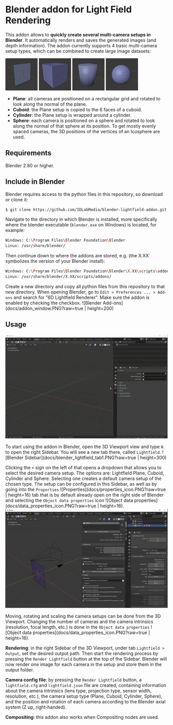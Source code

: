 # Blender addon for Light Field Rendering

This addon allows to **quickly create several multi-camera setups in Blender**. It automatically renders and saves the generated images (and depth information). The addon currently supports 4 basic multi-camera setup types, which can be combined to create large image datasets:

<p float="left">
  <img src="/docs/Plane.PNG" width="100" />
  <img src="/docs/Cuboid.PNG" width="100" />
  <img src="/docs/Cylinder.PNG" width="100" />
  <img src="/docs/Sphere.PNG" width="100" />
</p>

- **Plane**: all cameras are positioned on a rectangular grid and rotated to look along the normal of the plane.
- **Cuboid**: the Plane setup is copied to the 6 faces of a cuboid.
- **Cylinder**: the Plane setup is wrapped around a cylinder.
- **Sphere**: each camera is positioned on a sphere and rotated to look along the normal of that sphere at its position. To get mostly evenly spaced cameras, the 3D positions of the vertices of an Icosphere are used.

## Requirements
Blender 2.80 or higher.

## Include in Blender
Blender requires access to the python files in this repository, so download or clone it:
```sh
$ git clone https://github.com/IDLabMedia/blender-lightfield-addon.git
```

Navigate to the directory in which Blender is installed, more specifically where the blender executable (`blender.exe` on Windows) is located, for example:
```sh
Windows: C:\Program Files\Blender Foundation\Blender
Linux: /usr/share/blender/
```
Then continue down to where the addons are stored, e.g. (the X.XX` symbolizes the version of your Blender install):
```sh
Windows: C:\Program Files\Blender Foundation\Blender\X.XX\scripts\addons
Linux: /usr/share/blender/X.XX/scripts/addons/
```
Create a new directory and copy all python files from this repository to that new directory. When opening Blender, go to `Edit > Preferences ... > Add-ons` and search for "6D Lightfield Renderer". Make sure the addon is enabled by checking the checkbox.
![Blender Add-ons](docs/addon_window.PNG?raw=true | height=200)

## Usage
![Blender Sidebar](docs/settings.gif?raw=true)

To start using the addon in Blender, open the 3D Viewport view and type `N` to open the right Sidebar. You will see a new tab there, called `Lightfield`. 
![Blender Sidebar](docs/blender_lightfield_tab1.PNG?raw=true | height=300)

Clicking the `+` sign on the left of that opens a dropdown that allows you to select the desired camera setup. The options are: Lightfield Plane, Cuboid, Cylinder and Sphere. Selecting one creates a default camera setup of the chosen type. The setup can be configured in this Sidebar, as well as by going into the `Proporties` ![Properties](docs/properties_icon.PNG?raw=true | height=16) tab that is by default already open on the right side of Blender and selecting the `Object data properties` icon ![Object data properties](docs/data_properties_icon.PNG?raw=true | height=16).
![Blender Data Properties](docs/blender_lightfield_tab2.PNG?raw=true)

Moving, rotating and scaling the camera setups can be done from the 3D Viewport. Changing the number of cameras and the camera intrinsics (resolution, focal length, etc.) is done in the `Object data properties` ![Object data properties](docs/data_properties_icon.PNG?raw=true | height=16).

**Rendering**: in the right Sidebar of the 3D Viewport, under tab `Lightfield > Output`, set the desired output path. Then start the rendering process by pressing the `Render Lightfield` button at the top of the Sidebar. Blender will now render one image for each camera in the setup and store them in the output folder. 

**Camera config file**: by pressing the `Render Lightfield` button, a `lightfield.cfg` and `lightfield.json` file are created, containing information about the camera intrinsics (lens type, projection type, sensor width, resolution, etc.), the camera setup type (Plane, Cuboid, Cylinder, Sphere), and the position and rotation of each camera according to the Blender axial system (Z up, right-handed).

**Compositing**: this addon also works when Compositing nodes are used.

